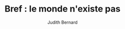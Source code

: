 ---
layout: post
title: "Bref : le monde n'existe pas"
link: "https://blogs.mediapart.fr/judith-bernard/blog/230225/bref-le-monde-nexiste-pas"
author: Judith Bernard
published_date: 23/02/2025
description: "La série de Kyan Khojandi cartonne en ce moment : se flattant d'être la « mieux notée de tous les temps » par les téléspectateurs sur AlloCiné, et la plus visionnée sur Disney +, elle semble recueillir un assentiment unanime qui en fait un phénomène de société. Comme toujours, de tels succès sont des symptômes, dont il est tentant d'explorer les ressorts..."
language: fr
categories: "Liens"
tags: "série"
og-tags: "série"
permalink: /:categories/:year/:month/:day/:title/
---